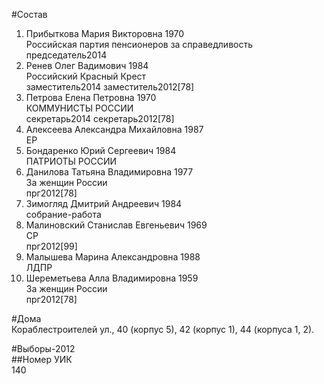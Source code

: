 #Состав  
1. Прибыткова Мария Викторовна 1970  
    Российская партия пенсионеров за справедливость  
    председатель2014  
2. Ренев Олег Вадимович 1984  
    Российский Красный Крест  
    заместитель2014 заместитель2012[78]  
3. Петрова Елена Петровна 1970  
    КОММУНИСТЫ РОССИИ  
    секретарь2014 секретарь2012[78]  
4. Алексеева Александра Михайловна 1987  
    ЕР  
5. Бондаренко Юрий Сергеевич 1984  
    ПАТРИОТЫ РОССИИ  
6. Данилова Татьяна Владимировна 1977  
    За женщин России  
    прг2012[78]  
7. Зимогляд Дмитрий Андреевич 1984  
    собрание-работа  
8. Малиновский Станислав Евгеньевич 1969  
    СР  
    прг2012[99]  
9. Малышева Марина Александровна 1988  
    ЛДПР  
10. Шереметьева Алла Владимировна 1959  
    За женщин России  
    прг2012[78]  
  
#Дома  
Кораблестроителей ул.,      40 (корпус 5), 42 (корпус 1), 44 (корпуса 1, 2).  
  
#Выборы-2012  
##Номер УИК  
140  
